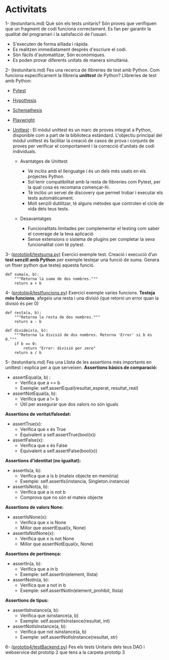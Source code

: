 # Activitats
1- (testunitaris.md) Què són els tests unitaris?
Són proves que verifiquen que un fragment de codi funciona correctament. Es fan per garantir la qualitat del programari i la satisfacció de l'usuari.
- S'executen de forma aïllada i ràpida.
- Es realitzen immediatament després d'escriure el codi.
- Són fàcils d'automatitzar, Són econòmiques.
- Es poden provar diferents unitats de manera simultània.

2- (testunitaris.md) Fes una recerca de llibreries de test amb Python.  Com funciona específicament la llibreria ***unittest*** de Python?
Llibreries de test amb Python:
- [Pytest](https://docs.pytest.org/en/7.1.x/)
- [Hypothesis](https://hypothesis.readthedocs.io/en/latest/index.html)
- [Schemathesis](https://schemathesis.readthedocs.io/en/stable/)
- [Playwright](https://playwright.dev/python/)
- [Unittest](https://docs.python.org/3/library/unittest.html) : El mòdul unittest és un marc de proves integrat a Python, disponible com a part de la biblioteca estàndard. L'objectiu principal del mòdul unittest és facilitar la creació de casos de prova i conjunts de proves per verificar el comportament i la correcció d'unitats de codi individuals.

    - Avantatges de Unittest

        - Ve inclòs amb el llenguatge i és un dels més usats en els projectes Python.
        - Sol tenir compatibilitat amb la resta de llibreries com Pytest, per la qual cosa es recomana començar-hi.
        - Té inclòs un servei de discovery que permet trobar i executar els tests automàticament.
        - Molt senzill dutilitzar, té alguns mètodes que controlen el cicle de vida dels teus tests.

    - Desavantatges

        - Funcionalitats limitades per complementar el testing com saber el coverage de la teva aplicació
        - Sense extensions o sistema de plugins per completar la seva funcionalitat com té pytest.

3-  ([prototip4/testsuma.py](testsuma.py)) Exercici exemple test.
Creació i execució d’un **test senzill amb Python** per exemple testejar una funció de suma. Genera un fitxer python que testeji aquesta funció.
```
def suma(a, b):
    """Retorna la suma de dos nombres."""
    return a + b
```

4- ([prototip4/testfuncions.py](testfuncions.py)) Exercici exemple varies  funcions.
**Testeja més funcions**, afegeix una resta i una divisió (que retorni un error quan la divisió és per 0)  

```
def resta(a, b):
    """Retorna la resta de dos nombres."""
    return a - b

def divideix(a, b):
    """Retorna la divisió de dos nombres. Retorna 'Error' si b és 0."""
    if b == 0:
        return "Error: divisió per zero"
    return a / b
```

5-  (testunitaris.md) Fes una Llista de les assertions més importants en unittest i explica per a que  serveixen.
**Assertions bàsics de comparació:**
- assertEqual(a, b) :
    - Verifica que a == b
    - Exemple: self.assertEqual(resultat_esperat, resultat_real)
- assertNotEqual(a, b):
    - Verifica que a != b
    - Útil per assegurar que dos valors no són iguals

**Assertions de veritat/falsedat:**
- assertTrue(x):
    - Verifica que x és True
    - Equivalent a self.assertTrue(bool(x))
- assertFalse(x):
    - Verifica que x és False
    - Equivalent a self.assertFalse(bool(x))

**Assertions d'identitat (no igualtat):**
- assertIs(a, b):
    - Verifica que a is b (mateix objecte en memòria)
    - Exemple: self.assertIs(instancia, Singleton.instancia)
- assertIsNot(a, b):
    - Verifica que a is not b
    - Comprova que no són el mateix objecte

**Assertions de valors None:**
- assertIsNone(x):
    - Verifica que x is None
    - Millor que assertEqual(x, None)
- assertIsNotNone(x):
    - Verifica que x is not None
    - Millor que assertNotEqual(x, None)

**Assertions de pertinença:**
- assertIn(a, b):
    - Verifica que a in b
    - Exemple: self.assertIn(element, llista)
- assertNotIn(a, b):
    - Verifica que a not in b
    - Exemple: self.assertNotIn(element_prohibit, llista)

**Assertions de tipus:**
- assertIsInstance(a, b):
    - Verifica que isinstance(a, b)
    - Exemple: self.assertIsInstance(resultat, int)
- assertNotIsInstance(a, b):
    - Verifica que not isinstance(a, b)
    - Exemple: self.assertNotIsInstance(resultat, str)


6-  ([prototip4/testBackend.py](testBackend.py))  Fes els tests Unitaris dels teus DAO i webservice del prototip 2 que tens a la carpeta prototip 3
